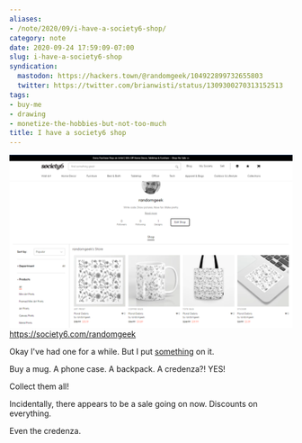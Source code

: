 ```yaml
---
aliases:
- /note/2020/09/i-have-a-society6-shop/
category: note
date: 2020-09-24 17:59:09-07:00
slug: i-have-a-society6-shop
syndication:
  mastodon: https://hackers.town/@randomgeek/104922899732655803
  twitter: https://twitter.com/brianwisti/status/1309300270313152513
tags:
- buy-me
- drawing
- monetize-the-hobbies-but-not-too-much
title: I have a society6 shop
---
```


![attachments/img/2020/cover-2020-09-24.png](../../../attachments/img/2020/cover-2020-09-24.png)
https://society6.com/randomgeek

Okay I've had one for a while. But I put [something](https://society6.com/randomgeek) on it.

Buy a mug. A phone case. A backpack. A credenza?! YES!

Collect them all!

Incidentally, there appears to be a sale going on now. Discounts on everything.

Even the credenza.
